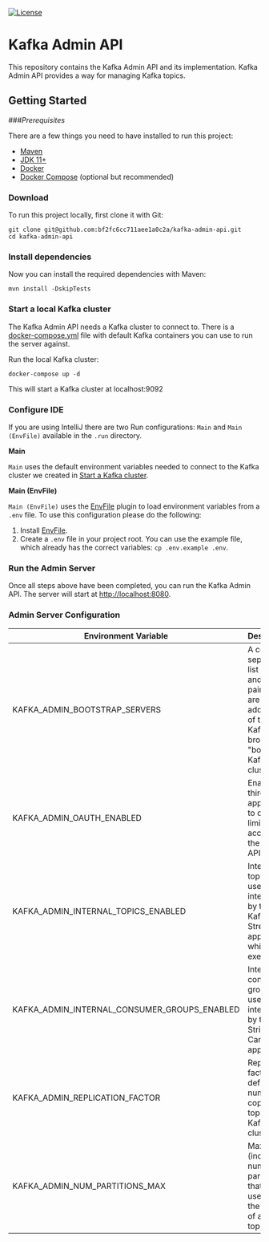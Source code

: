 [![License](https://img.shields.io/badge/license-Apache--2.0-blue.svg)](http://www.apache.org/licenses/LICENSE-2.0)

# Kafka Admin API

This repository contains the Kafka Admin API and its implementation.
Kafka Admin API provides a way for managing Kafka topics.

## Getting Started

###_Prerequisites_

There are a few things you need to have installed to run this project:

- [Maven](https://maven.apache.org/)
- [JDK 11+](https://openjdk.java.net/projects/jdk/11/)
- [Docker](https://www.docker.com/)
- [Docker Compose](https://docs.docker.com/compose/) (optional but recommended)

### Download

To run this project locally, first clone it with Git:

```shell
git clone git@github.com:bf2fc6cc711aee1a0c2a/kafka-admin-api.git
cd kafka-admin-api
```

### Install dependencies
Now you can install the required dependencies with Maven:

```shell
mvn install -DskipTests
```

### Start a local Kafka cluster

The Kafka Admin API needs a Kafka cluster to connect to. There is a [docker-compose.yml](./docker-compose.yml) file with default Kafka containers you can use to run the server against.

Run the local Kafka cluster:

```shell
docker-compose up -d
```

This will start a Kafka cluster at localhost:9092

### Configure IDE

If you are using IntelliJ there are two Run configurations: `Main` and `Main (EnvFile)` available in the `.run` directory.

**Main**

`Main` uses the default environment variables needed to connect to the Kafka cluster we created in [Start a Kafka cluster](#start-a-local-kafka-cluster).

**Main (EnvFile)**

`Main (EnvFile)` uses the [EnvFile](https://plugins.jetbrains.com/plugin/7861-envfile) plugin to load environment variables from a `.env` file. To use this configuration please do the following:

1. Install [EnvFile](https://plugins.jetbrains.com/plugin/7861-envfile).
2. Create a `.env` file in your project root. You can use the example file, which already has the correct variables: `cp .env.example .env`.

### Run the Admin Server

Once all steps above have been completed, you can run the Kafka Admin API. The server will start at [http://localhost:8080](http://localhost:8080).

### Admin Server Configuration

| Environment Variable | Description |
| -------------------- | ----------- |
| KAFKA_ADMIN_BOOTSTRAP_SERVERS | A comma-separated list of host and port pairs that are the addresses of the Kafka brokers in a "bootstrap" Kafka cluster.   |
| KAFKA_ADMIN_OAUTH_ENABLED | Enables a third party application to obtain limited access to the Admin API. |
| KAFKA_ADMIN_INTERNAL_TOPICS_ENABLED | Internal topics are used internally by the Kafka Streams application while executing. |
| KAFKA_ADMIN_INTERNAL_CONSUMER_GROUPS_ENABLED | Internal consumer groups are used internally by the Strimzi Canary application. |
| KAFKA_ADMIN_REPLICATION_FACTOR | Replication factor defines the number of copies of a topic in a Kafka cluster. |
| KAFKA_ADMIN_NUM_PARTITIONS_MAX | Maximum (inclusive) number of partitions that may be used for the creation of a new topic. |
